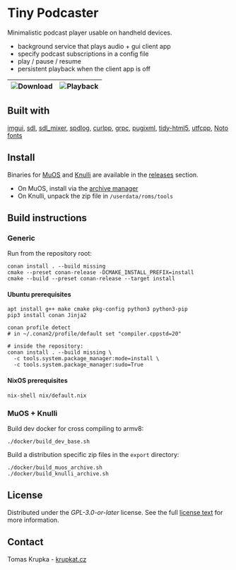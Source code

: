 # Tiny Podcaster

Minimalistic podcast player usable on handheld devices.
 - background service that plays audio + gui client app
 - specify podcast subscriptions in a config file
 - play / pause / resume
 - persistent playback when the client app is off

![Download](https://gist.githubusercontent.com/krupkat/2f44804c3e60d32ff247a1006738fd06/raw/a2dbc9b595fb23a46269d2a68f5bce95fd5805c6/screen1.png) | ![Playback](https://gist.githubusercontent.com/krupkat/2f44804c3e60d32ff247a1006738fd06/raw/a2dbc9b595fb23a46269d2a68f5bce95fd5805c6/screen2.png)
--- | ---

</div>

## Built with

[imgui](https://github.com/ocornut/imgui),
[sdl](https://github.com/libsdl-org/SDL),
[sdl_mixer](https://github.com/libsdl-org/SDL_mixer),
[spdlog](https://github.com/gabime/spdlog/),
[curlpp](https://github.com/jpbarrette/curlpp),
[grpc](https://grpc.io/),
[pugixml](https://github.com/zeux/pugixml),
[tidy-html5](https://github.com/htacg/tidy-html5),
[utfcpp](https://github.com/nemtrif/utfcpp),
[Noto fonts](https://fonts.google.com/noto)

## Install

Binaries for [MuOS](https://muos.dev/) and [Knulli](https://knulli.org/) are available in the [releases](https://github.com/krupkat/podcaster/releases) section.

 - On MuOS, install via the [archive manager](https://muos.dev/installation/archive)
 - On Knulli, unpack the zip file in `/userdata/roms/tools`

## Build instructions

### Generic

Run from the repository root:

```
conan install . --build missing
cmake --preset conan-release -DCMAKE_INSTALL_PREFIX=install
cmake --build --preset conan-release --target install
```

#### Ubuntu prerequisites

```
apt install g++ make cmake pkg-config python3 python3-pip
pip3 install conan Jinja2

conan profile detect
# in ~/.conan2/profile/default set "compiler.cppstd=20"

# inside the repository:
conan install . --build missing \
  -c tools.system.package_manager:mode=install \
  -c tools.system.package_manager:sudo=True
```

#### NixOS prerequisites

```
nix-shell nix/default.nix
```

### MuOS + Knulli

Build dev docker for cross compiling to armv8:

```
./docker/build_dev_base.sh
```

Build a distribution specific zip files in the `export` directory:

```
./docker/build_muos_archive.sh
./docker/build_knulli_archive.sh
```

## License

Distributed under the *GPL-3.0-or-later* license. See the full [license text](https://github.com/krupkat/podcaster/blob/main/LICENSE) for more information.

## Contact

Tomas Krupka - [krupkat.cz](https://krupkat.cz)
